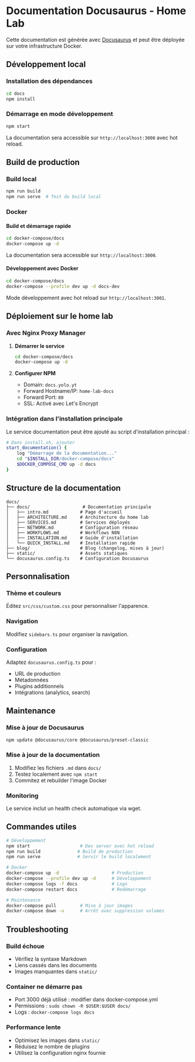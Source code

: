 # Documentation Docusaurus - Home Lab

Cette documentation est générée avec [Docusaurus](https://docusaurus.io/) et peut être déployée sur votre infrastructure Docker.

## Développement local

### Installation des dépendances
```bash
cd docs
npm install
```

### Démarrage en mode développement
```bash
npm start
```

La documentation sera accessible sur `http://localhost:3000` avec hot reload.

## Build de production

### Build local
```bash
npm run build
npm run serve  # Test du build local
```

### Docker

#### Build et démarrage rapide
```bash
cd docker-compose/docs
docker-compose up -d
```

La documentation sera accessible sur `http://localhost:3000`.

#### Développement avec Docker
```bash
cd docker-compose/docs
docker-compose --profile dev up -d docs-dev
```

Mode développement avec hot reload sur `http://localhost:3001`.

## Déploiement sur le home lab

### Avec Nginx Proxy Manager

1. **Démarrer le service**
   ```bash
   cd docker-compose/docs
   docker-compose up -d
   ```

2. **Configurer NPM**
   - Domain: `docs.yolo.yt`
   - Forward Hostname/IP: `home-lab-docs`
   - Forward Port: `80`
   - SSL: Activé avec Let's Encrypt

### Intégration dans l'installation principale

Le service documentation peut être ajouté au script d'installation principal :

```bash
# Dans install.sh, ajouter
start_documentation() {
    log "Démarrage de la documentation..."
    cd "$INSTALL_DIR/docker-compose/docs"
    $DOCKER_COMPOSE_CMD up -d docs
}
```

## Structure de la documentation

```
docs/
├── docs/                    # Documentation principale
│   ├── intro.md            # Page d'accueil
│   ├── ARCHITECTURE.md     # Architecture du home lab
│   ├── SERVICES.md         # Services déployés
│   ├── NETWORK.md          # Configuration réseau
│   ├── WORKFLOWS.md        # Workflows N8N
│   ├── INSTALLATION.md     # Guide d'installation
│   └── QUICK_INSTALL.md    # Installation rapide
├── blog/                   # Blog (changelog, mises à jour)
├── static/                 # Assets statiques
└── docusaurus.config.ts    # Configuration Docusaurus
```

## Personnalisation

### Thème et couleurs
Éditez `src/css/custom.css` pour personnaliser l'apparence.

### Navigation
Modifiez `sidebars.ts` pour organiser la navigation.

### Configuration
Adaptez `docusaurus.config.ts` pour :
- URL de production
- Métadonnées
- Plugins additionnels
- Intégrations (analytics, search)

## Maintenance

### Mise à jour de Docusaurus
```bash
npm update @docusaurus/core @docusaurus/preset-classic
```

### Mise à jour de la documentation
1. Modifiez les fichiers `.md` dans `docs/`
2. Testez localement avec `npm start`
3. Commitez et rebuilder l'image Docker

### Monitoring
Le service inclut un health check automatique via wget.

## Commandes utiles

```bash
# Développement
npm start                   # Dev server avec hot reload
npm run build              # Build de production
npm run serve              # Servir le build localement

# Docker
docker-compose up -d                    # Production
docker-compose --profile dev up -d      # Développement
docker-compose logs -f docs             # Logs
docker-compose restart docs             # Redémarrage

# Maintenance
docker-compose pull         # Mise à jour images
docker-compose down -v      # Arrêt avec suppression volumes
```

## Troubleshooting

### Build échoue
- Vérifiez la syntaxe Markdown
- Liens cassés dans les documents
- Images manquantes dans `static/`

### Container ne démarre pas
- Port 3000 déjà utilisé : modifier dans docker-compose.yml
- Permissions : `sudo chown -R $USER:$USER docs/`
- Logs : `docker-compose logs docs`

### Performance lente
- Optimisez les images dans `static/`
- Réduisez le nombre de plugins
- Utilisez la configuration nginx fournie